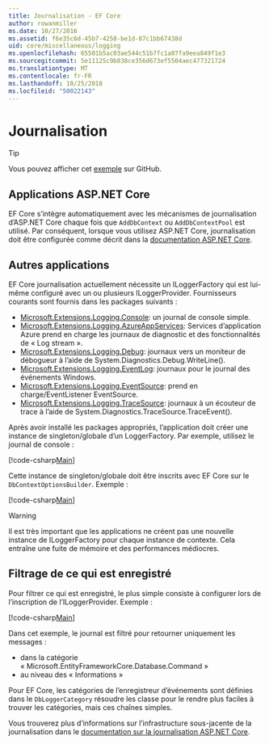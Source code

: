 ```yaml
---
title: Journalisation - EF Core
author: rowanmiller
ms.date: 10/27/2016
ms.assetid: f6e35c6d-45b7-4258-be1d-87c1bb67438d
uid: core/miscellaneous/logging
ms.openlocfilehash: 65501b5ac03ae544c51b7fc1a07fa9eea849f1e3
ms.sourcegitcommit: 5e11125c9b838ce356d673ef5504aec477321724
ms.translationtype: MT
ms.contentlocale: fr-FR
ms.lasthandoff: 10/25/2018
ms.locfileid: "50022143"
---
```

# <a name="logging"></a>Journalisation

> [!TIP]  
> Vous pouvez afficher cet [exemple](https://github.com/aspnet/EntityFramework.Docs/tree/master/samples/core/Miscellaneous/Logging) sur GitHub.

## <a name="aspnet-core-applications"></a>Applications ASP.NET Core

EF Core s’intègre automatiquement avec les mécanismes de journalisation d’ASP.NET Core chaque fois que `AddDbContext` ou `AddDbContextPool` est utilisé. Par conséquent, lorsque vous utilisez ASP.NET Core, journalisation doit être configurée comme décrit dans la [documentation ASP.NET Core](https://docs.microsoft.com/aspnet/core/fundamentals/logging?tabs=aspnetcore2x).

## <a name="other-applications"></a>Autres applications

EF Core journalisation actuellement nécessite un ILoggerFactory qui est lui-même configuré avec un ou plusieurs ILoggerProvider. Fournisseurs courants sont fournis dans les packages suivants :

* [Microsoft.Extensions.Logging.Console](https://www.nuget.org/packages/Microsoft.Extensions.Logging.Console/): un journal de console simple.
* [Microsoft.Extensions.Logging.AzureAppServices](https://www.nuget.org/packages/Microsoft.Extensions.Logging.AzureAppServices/): Services d’application Azure prend en charge les journaux de diagnostic et des fonctionnalités de « Log stream ».
* [Microsoft.Extensions.Logging.Debug](https://www.nuget.org/packages/Microsoft.Extensions.Logging.Debug/): journaux vers un moniteur de débogueur à l’aide de System.Diagnostics.Debug.WriteLine().
* [Microsoft.Extensions.Logging.EventLog](https://www.nuget.org/packages/Microsoft.Extensions.Logging.EventLog/): journaux pour le journal des événements Windows.
* [Microsoft.Extensions.Logging.EventSource](https://www.nuget.org/packages/Microsoft.Extensions.Logging.EventSource/): prend en charge/EventListener EventSource.
* [Microsoft.Extensions.Logging.TraceSource](https://www.nuget.org/packages/Microsoft.Extensions.Logging.TraceSource/): journaux à un écouteur de trace à l’aide de System.Diagnostics.TraceSource.TraceEvent().

Après avoir installé les packages appropriés, l’application doit créer une instance de singleton/globale d’un LoggerFactory. Par exemple, utilisez le journal de console :

[!code-csharp[Main](../../../samples/core/Miscellaneous/Logging/Logging/BloggingContext.cs#DefineLoggerFactory)]

Cette instance de singleton/globale doit être inscrits avec EF Core sur le `DbContextOptionsBuilder`. Exemple :

[!code-csharp[Main](../../../samples/core/Miscellaneous/Logging/Logging/BloggingContext.cs#RegisterLoggerFactory)]

> [!WARNING]
> Il est très important que les applications ne créent pas une nouvelle instance de ILoggerFactory pour chaque instance de contexte. Cela entraîne une fuite de mémoire et des performances médiocres.

## <a name="filtering-what-is-logged"></a>Filtrage de ce qui est enregistré

Pour filtrer ce qui est enregistré, le plus simple consiste à configurer lors de l’inscription de l’ILoggerProvider. Exemple :

[!code-csharp[Main](../../../samples/core/Miscellaneous/Logging/Logging/BloggingContextWithFiltering.cs#DefineLoggerFactory)]

Dans cet exemple, le journal est filtré pour retourner uniquement les messages :
 * dans la catégorie « Microsoft.EntityFrameworkCore.Database.Command »
 * au niveau des « Informations »

Pour EF Core, les catégories de l’enregistreur d’événements sont définies dans le `DbLoggerCategory` résoudre les classe pour le rendre plus faciles à trouver les catégories, mais ces chaînes simples.

Vous trouverez plus d’informations sur l’infrastructure sous-jacente de la journalisation dans le [documentation sur la journalisation ASP.NET Core](https://docs.microsoft.com/aspnet/core/fundamentals/logging?tabs=aspnetcore2x).
